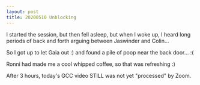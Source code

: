```yaml
---
layout: post
title: 20200510 Unblocking
---
```


I started the session, but then fell asleep, but when I woke up, I
heard long periods of back and forth arguing between Jaswinder and
Colin...

So I got up to let Gaia out :) 
and found a pile of poop near the back door... :( 

Ronni had made me a cool whipped coffee, so that was refreshing :) 

After 3 hours, today's GCC video STILL was not yet "processed" by Zoom.